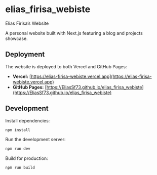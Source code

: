 # elias_firisa_webiste

Elias Firisa’s Website

A personal website built with Next.js featuring a blog and projects showcase.

## Deployment

The website is deployed to both Vercel and GitHub Pages:

*   **Vercel:** [https://elias-firisa-webiste.vercel.app](https://elias-firisa-webiste.vercel.app)
*   **GitHub Pages:** [https://EliasSf73.github.io/elias_firisa_webiste](https://EliasSf73.github.io/elias_firisa_webiste)

## Development

Install dependencies:

```bash
npm install
```

Run the development server:

```bash
npm run dev
```

Build for production:

```bash
npm run build
```